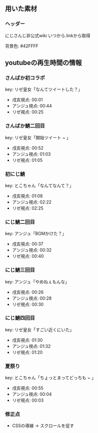 ## 用いた素材

### ヘッダー

にじさんじ非公式wiki
いつから.linkから取得

背景色: #42FFFF

## youtubeの再生時間の情報

### さんばか初コラボ

key: リゼ皇女「なんてツイートした？」

- 戌亥視点: 00:01
- アンジュ視点: 00:44
- リゼ視点: 00:25

### さんばか鯖二回目

key: リゼ皇女「開始ツイート ~ 」

- 戌亥視点: 00:52
- アンジュ視点: 01:03
- リゼ視点: 01:05

### 初にじ鯖

key: とこちゃん「なんてなんて？」

- 戌亥視点: 01:08
- アンジュ視点: 02:22
- リゼ視点: 02:25

### にじ鯖二回目

key: アンジュ「BGMかけた？」

- 戌亥視点: 00:37
- アンジュ視点: 00:32
- リゼ視点: 00:40

### にじ鯖三回目

key: アンジュ「やめねぇもんな」

- 戌亥視点: 00:26
- アンジュ視点: 00:28
- リゼ視点: 00:30

### にじ鯖四回目

key: リゼ皇女「すごい近くにいた」

- 戌亥視点: 01:30
- アンジュ視点: 01:32
- リゼ視点: 01:20

### 夏祭り

key: とこちゃん「ちょっとまってどっちも ~ 」

- 戌亥視点: 00:55
- アンジュ視点: 00:04
- リゼ視点: 00:03

### 修正点

- CSSの導線 -> スクロールを促す